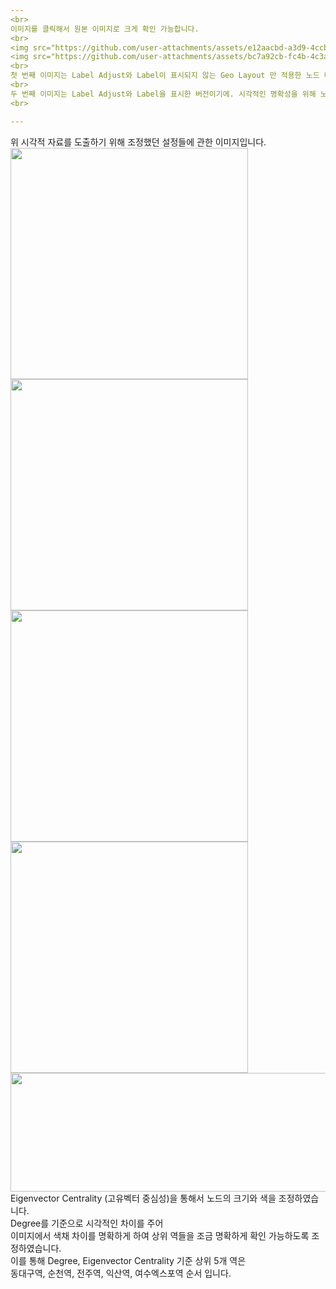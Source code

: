 ```yaml
---
<br>
이미지를 클릭해서 원본 이미지로 크게 확인 가능합니다.
<br>
<img src="https://github.com/user-attachments/assets/e12aacbd-a3d9-4ccb-85c5-4cfebac4be66"  width="500" height="621"/>
<img src="https://github.com/user-attachments/assets/bc7a92cb-fc4b-4c3a-a7d4-4ead9091979a"  width="500" height="621"/>
<br>
첫 번째 이미지는 Label Adjust와 Label이 표시되지 않는 Geo Layout 만 적용한 노드 배치 이미지이며
<br>
두 번째 이미지는 Label Adjust와 Label을 표시한 버전이기에. 시각적인 명확성을 위해 노드가 좌표 기준 위치가 아닙니다.
<br>

--- 
```

위 시각적 자료를 도출하기 위해 조정했던 설정들에 관한 이미지입니다.
<br>
<img src="https://github.com/user-attachments/assets/7dfbc072-b517-4a35-8b08-5eceaa68ccd4"  width="380" height="370"/>
<img src="https://github.com/user-attachments/assets/f05d90bb-87ff-4c1a-a650-697641e9ce43"  width="380" height="370"/>
<img src="https://github.com/user-attachments/assets/e65aa0f0-1636-4b94-a3a2-bdf7d18081da"  width="380" height="370"/>
<img src="https://github.com/user-attachments/assets/7a78b133-eeb1-4eb4-b657-1302728586ba"  width="380" height="370"/>
<img src="https://github.com/user-attachments/assets/96b3c86d-ca9b-403f-86e9-d8c250855ae0"  width="760" height="190"/>
<br>
Eigenvector Centrality (고유벡터 중심성)을 통해서 노드의 크기와 색을 조정하였습니다. 
<br>
Degree를 기준으로 시각적인 차이를 주어
<br>
이미지에서 색채 차이를 명확하게 하여 상위 역들을 조금 명확하게 확인 가능하도록 조정하였습니다.
<br>
이를 통해 Degree, Eigenvector Centrality 기준 상위 5개 역은 
<br>
동대구역, 순천역, 전주역, 익산역, 여수엑스포역 순서 입니다.
<br>

